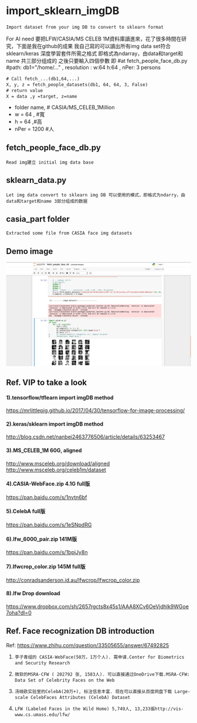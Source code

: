 # import_sklearn_imgDB

    Import dataset from your img DB to convert to sklearn format

For AI need 要把LFW/CASIA/MS CELEB 1M資料庫讀進來，花了很多時間在研究，下面是我在github的成果
我自己寫的可以讀出所有img data set符合sklearn/keras 深度學習套件所需之格式
即格式為ndarray，由data和target和name 共三部分组成的
之後只要輸入四個參數 即
    #at  fetch_people_face_db.py
    #path: db1="/home/..." , resolution : w:64  h:64 , nPer: 3 persons

    # Call fetch_...(db1,64,...)
    X, y, z = fetch_people_datasets(db1, 64, 64, 3, False)
    # return value
    X = data ,y =target, z=name


* folder name, # CASIA/MS_CELEB_1Million
* w = 64 , #寬
* h = 64 ,#高
* nPer = 1200 #人

## fetch_people_face_db.py

    Read img建立 initial img data base

## sklearn_data.py

    Let img data convert to sklearn img DB 可以使用的模式，即格式为ndarry，由data和target和name 3部分组成的数据

## casia_part folder
    Extracted some file from CASIA face img datasets

## Demo image
![Demo Image](./casia_part/1.png)

## Ref. VIP to take a look
#### 1).tensorflow/tflearn import imgDB  method
https://mrlittlepig.github.io/2017/04/30/tensorflow-for-image-processing/
#### 2).keras/sklearn  import imgDB  method
http://blog.csdn.net/nanbei2463776506/article/details/63253467
#### 3).MS_CELEB_1M 60G, aligned
http://www.msceleb.org/download/aligned
http://www.msceleb.org/celeb1m/dataset
#### 4).CASIA-WebFace.zip 4.1G full版
https://pan.baidu.com/s/1nvtn6bf
#### 5).CelebA full版
https://pan.baidu.com/s/1eSNpdRG
#### 6).lfw_6000_pair.zip 141M版
https://pan.baidu.com/s/1bpjJy8n
#### 7).lfwcrop_color.zip 145M  full版
http://conradsanderson.id.au/lfwcrop/lfwcrop_color.zip
#### 8).lfw Drop download
https://www.dropbox.com/sh/2657rgcts8x45s1/AAA8XCv6OeVjdhlk9WGoe7oha?dl=0


## Ref. Face recognization DB introduction
Ref: https://www.zhihu.com/question/33505655/answer/67492825
1.     李子青组的 CASIA-WebFace(50万，1万个人). 需申请.Center for Biometrics and Security Research
2.     微软的MSRA-CFW ( 202792 张, 1583人). 可以直接通过OneDrive下载.MSRA-CFW: Data Set of Celebrity Faces on the Web
3.     汤晓欧实验室的CelebA(20万+), 标注信息丰富. 现在可以直接从百度网盘下载 Large-scale CelebFaces Attributes (CelebA) Dataset
4.     LFW (Labeled Faces in the Wild Home) 5,749人, 13,233張http://vis-www.cs.umass.edu/lfw/
